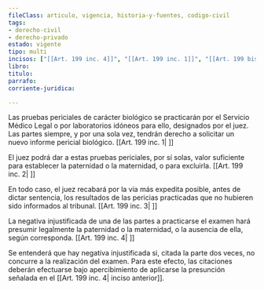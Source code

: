 ```yaml
---
fileClass: articulo, vigencia, historia-y-fuentes, codigo-civil
tags:
- derecho-civil
- derecho-privado
estado: vigente
tipo: multi
incisos: ["[[Art. 199 inc. 4]]", "[[Art. 199 inc. 1]]", "[[Art. 199 bis inc. 1]]", "[[Art. 199 bis inc. 2]]", "[[Art. 199 inc. 2]]", "[[Art. 199 inc. 3]]"]
libro:
titulo:
parrafo:
corriente-juridica:

---
```

Las pruebas periciales de carácter biológico se practicarán por el Servicio Médico Legal o por laboratorios idóneos para ello, designados por el juez. Las partes siempre, y por una sola vez, tendrán derecho a solicitar un nuevo informe pericial biológico. [[Art. 199 inc. 1| ]]

El juez podrá dar a estas pruebas periciales, por sí solas, valor suficiente para establecer la paternidad o la maternidad, o para excluirla. [[Art. 199 inc. 2| ]]

En todo caso, el juez recabará por la vía más expedita posible, antes de dictar sentencia, los resultados de las pericias practicadas que no hubieren sido informados al tribunal. [[Art. 199 inc. 3| ]]

La negativa injustificada de una de las partes a practicarse el examen hará presumir legalmente la paternidad o la maternidad, o la ausencia de ella, según corresponda. [[Art. 199 inc. 4| ]]

Se entenderá que hay negativa injustificada si, citada la parte dos veces, no concurre a la realización del examen. Para este efecto, las citaciones deberán efectuarse bajo apercibimiento de aplicarse la presunción señalada en el [[Art. 199 inc. 4| inciso anterior]].